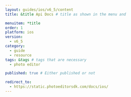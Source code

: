 ```yaml
---
layout: guides/ios/v6_5/content
title: &title Api Docs # title as shown in the menu and 

menuitem: *title
order: 1
platform: ios
version:
  - v6_5
category: 
  - guide
  - resource
tags: &tags # tags that are necessary
  - photo editor 

published: true # Either published or not 

redirect_to: 
  - https://static.photoeditorsdk.com/docs/ios/
---
```

